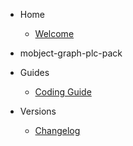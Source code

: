 - Home

  - [Welcome](/)

- mobject-graph-plc-pack

- Guides

  - [Coding Guide](https://mobject-dev-team.github.io/mobject-coding-convention/#/)

- Versions

  - [Changelog](changelog.md)
